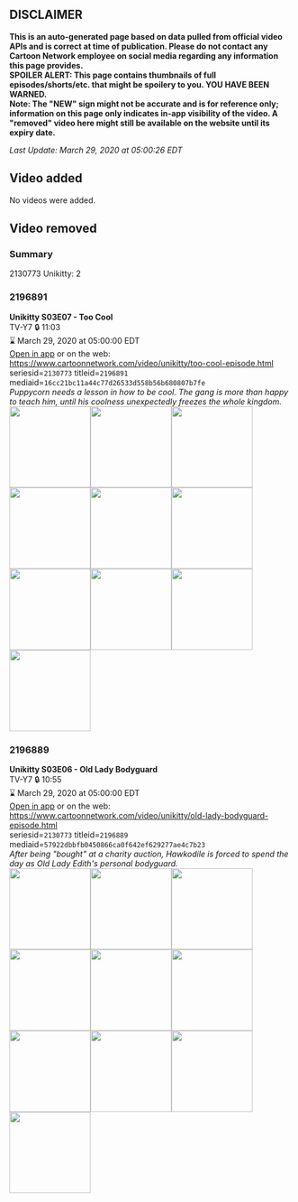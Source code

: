 ## DISCLAIMER
**This is an auto-generated page based on data pulled from official video APIs and is correct at time of publication. Please do not contact any Cartoon Network employee on social media regarding any information this page provides.**  
**SPOILER ALERT: This page contains thumbnails of full episodes/shorts/etc. that might be spoilery to you. YOU HAVE BEEN WARNED.**  
**Note: The "NEW" sign might not be accurate and is for reference only; information on this page only indicates in-app visibility of the video. A "removed" video here might still be available on the website until its expiry date.**  

_Last Update: March 29, 2020 at 05:00:26 EDT_
## Video added
No videos were added.  
## Video removed
### Summary
2130773 Unikitty: 2  
### 2196891
**Unikitty S03E07 - Too Cool**  
TV-Y7 🔒 11:03  
⌛ March 29, 2020 at 05:00:00 EDT  
[Open in app](https://tinyurl.com/vds2tpu) or on the web: https://www.cartoonnetwork.com/video/unikitty/too-cool-episode.html  
seriesid=`2130773` titleid=`2196891` mediaid=`16cc21bc11a44c77d26533d558b56b680807b7fe`  
_Puppycorn needs a lesson in how to be cool. The gang is more than happy to teach him, until his coolness unexpectedly freezes the whole kingdom._  
<a href="https://s3.amazonaws.com/cartoonorchestrator/2196891_001_1280x720.jpg"><img src="https://s3.amazonaws.com/cartoonorchestrator/2196891_001_640x360.jpg" height="144px" /></a><a href="https://s3.amazonaws.com/cartoonorchestrator/2196891_002_1280x720.jpg"><img src="https://s3.amazonaws.com/cartoonorchestrator/2196891_002_640x360.jpg" height="144px" /></a><a href="https://s3.amazonaws.com/cartoonorchestrator/2196891_003_1280x720.jpg"><img src="https://s3.amazonaws.com/cartoonorchestrator/2196891_003_640x360.jpg" height="144px" /></a><a href="https://s3.amazonaws.com/cartoonorchestrator/2196891_004_1280x720.jpg"><img src="https://s3.amazonaws.com/cartoonorchestrator/2196891_004_640x360.jpg" height="144px" /></a><a href="https://s3.amazonaws.com/cartoonorchestrator/2196891_005_1280x720.jpg"><img src="https://s3.amazonaws.com/cartoonorchestrator/2196891_005_640x360.jpg" height="144px" /></a><a href="https://s3.amazonaws.com/cartoonorchestrator/2196891_006_1280x720.jpg"><img src="https://s3.amazonaws.com/cartoonorchestrator/2196891_006_640x360.jpg" height="144px" /></a><a href="https://s3.amazonaws.com/cartoonorchestrator/2196891_007_1280x720.jpg"><img src="https://s3.amazonaws.com/cartoonorchestrator/2196891_007_640x360.jpg" height="144px" /></a><a href="https://s3.amazonaws.com/cartoonorchestrator/2196891_008_1280x720.jpg"><img src="https://s3.amazonaws.com/cartoonorchestrator/2196891_008_640x360.jpg" height="144px" /></a><a href="https://s3.amazonaws.com/cartoonorchestrator/2196891_009_1280x720.jpg"><img src="https://s3.amazonaws.com/cartoonorchestrator/2196891_009_640x360.jpg" height="144px" /></a><a href="https://s3.amazonaws.com/cartoonorchestrator/2196891_010_1280x720.jpg"><img src="https://s3.amazonaws.com/cartoonorchestrator/2196891_010_640x360.jpg" height="144px" /></a>
### 2196889
**Unikitty S03E06 - Old Lady Bodyguard**  
TV-Y7 🔒 10:55  
⌛ March 29, 2020 at 05:00:00 EDT  
[Open in app](https://tinyurl.com/uxp9emq) or on the web: https://www.cartoonnetwork.com/video/unikitty/old-lady-bodyguard-episode.html  
seriesid=`2130773` titleid=`2196889` mediaid=`57922dbbfb0450866ca0f642ef629277ae4c7b23`  
_After being "bought" at a charity auction, Hawkodile is forced to spend the day as Old Lady Edith's personal bodyguard._  
<a href="https://s3.amazonaws.com/cartoonorchestrator/2196889_001_1280x720.jpg"><img src="https://s3.amazonaws.com/cartoonorchestrator/2196889_001_640x360.jpg" height="144px" /></a><a href="https://s3.amazonaws.com/cartoonorchestrator/2196889_002_1280x720.jpg"><img src="https://s3.amazonaws.com/cartoonorchestrator/2196889_002_640x360.jpg" height="144px" /></a><a href="https://s3.amazonaws.com/cartoonorchestrator/2196889_003_1280x720.jpg"><img src="https://s3.amazonaws.com/cartoonorchestrator/2196889_003_640x360.jpg" height="144px" /></a><a href="https://s3.amazonaws.com/cartoonorchestrator/2196889_004_1280x720.jpg"><img src="https://s3.amazonaws.com/cartoonorchestrator/2196889_004_640x360.jpg" height="144px" /></a><a href="https://s3.amazonaws.com/cartoonorchestrator/2196889_005_1280x720.jpg"><img src="https://s3.amazonaws.com/cartoonorchestrator/2196889_005_640x360.jpg" height="144px" /></a><a href="https://s3.amazonaws.com/cartoonorchestrator/2196889_006_1280x720.jpg"><img src="https://s3.amazonaws.com/cartoonorchestrator/2196889_006_640x360.jpg" height="144px" /></a><a href="https://s3.amazonaws.com/cartoonorchestrator/2196889_007_1280x720.jpg"><img src="https://s3.amazonaws.com/cartoonorchestrator/2196889_007_640x360.jpg" height="144px" /></a><a href="https://s3.amazonaws.com/cartoonorchestrator/2196889_008_1280x720.jpg"><img src="https://s3.amazonaws.com/cartoonorchestrator/2196889_008_640x360.jpg" height="144px" /></a><a href="https://s3.amazonaws.com/cartoonorchestrator/2196889_009_1280x720.jpg"><img src="https://s3.amazonaws.com/cartoonorchestrator/2196889_009_640x360.jpg" height="144px" /></a><a href="https://s3.amazonaws.com/cartoonorchestrator/2196889_010_1280x720.jpg"><img src="https://s3.amazonaws.com/cartoonorchestrator/2196889_010_640x360.jpg" height="144px" /></a>
